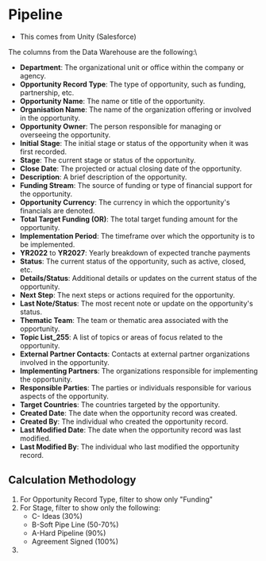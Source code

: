 # Pipeline

* This comes from Unity (Salesforce)



The columns from the Data Warehouse are the following:\


* **Department**: The organizational unit or office within the company or agency.
* **Opportunity Record Type**: The type of opportunity, such as funding, partnership, etc.
* **Opportunity Name**: The name or title of the opportunity.
* **Organisation Name**: The name of the organization offering or involved in the opportunity.
* **Opportunity Owner**: The person responsible for managing or overseeing the opportunity.
* **Initial Stage**: The initial stage or status of the opportunity when it was first recorded.
* **Stage**: The current stage or status of the opportunity.
* **Close Date**: The projected or actual closing date of the opportunity.
* **Description**: A brief description of the opportunity.
* **Funding Stream**: The source of funding or type of financial support for the opportunity.
* **Opportunity Currency**: The currency in which the opportunity's financials are denoted.
* **Total Target Funding (OR)**: The total target funding amount for the opportunity.
* **Implementation Period**: The timeframe over which the opportunity is to be implemented.
* **YR2022** to **YR2027**: Yearly breakdown of expected tranche payments
* **Status**: The current status of the opportunity, such as active, closed, etc.
* **Details/Status**: Additional details or updates on the current status of the opportunity.
* **Next Step**: The next steps or actions required for the opportunity.
* **Last Note/Status**: The most recent note or update on the opportunity's status.
* **Thematic Team**: The team or thematic area associated with the opportunity.
* **Topic List\_255**: A list of topics or areas of focus related to the opportunity.
* **External Partner Contacts**: Contacts at external partner organizations involved in the opportunity.
* **Implementing Partners**: The organizations responsible for implementing the opportunity.
* **Responsible Parties**: The parties or individuals responsible for various aspects of the opportunity.
* **Target Countries**: The countries targeted by the opportunity.
* **Created Date**: The date when the opportunity record was created.
* **Created By**: The individual who created the opportunity record.
* **Last Modified Date**: The date when the opportunity record was last modified.
* **Last Modified By**: The individual who last modified the opportunity record.



## Calculation Methodology

1. For Opportunity Record Type, filter to show only "Funding"
2. For Stage, filter to show only the following:
   * C- Ideas (30%)
   * B-Soft Pipe Line (50-70%)
   * A-Hard Pipeline (90%)
   * Agreement Signed (100%)
3.



